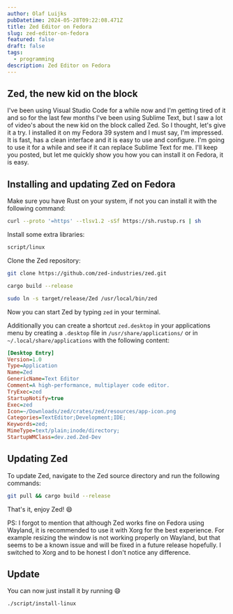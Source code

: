 ```yaml
---
author: Olaf Luijks
pubDatetime: 2024-05-28T09:22:08.471Z
title: Zed Editor on Fedora
slug: zed-editor-on-fedora
featured: false
draft: false
tags:
  - programming
description: Zed Editor on Fedora
---
```


## Zed, the new kid on the block

I've been using Visual Studio Code for a while now and I'm getting tired of it and so for the last few months I've been using Sublime Text, but I saw a lot of video's about the new kid on the block called Zed. So I thought, let's give it a try. I installed it on my Fedora 39 system and I must say, I'm impressed. It is fast, has a clean interface and it is easy to use and configure. I'm going to use it for a while and see if it can replace Sublime Text for me. I'll keep you posted, but let me quickly show you how you can install it on Fedora, it is easy.

## Installing and updating Zed on Fedora

Make sure you have Rust on your system, if not you can install it with the following command:

```bash
curl --proto '=https' --tlsv1.2 -sSf https://sh.rustup.rs | sh
```

Install some extra libraries:

```bash
script/linux
```

Clone the Zed repository:

```bash
git clone https://github.com/zed-industries/zed.git
```

```bash
cargo build --release
```

```bash
sudo ln -s target/release/Zed /usr/local/bin/zed
```

Now you can start Zed by typing `zed` in your terminal.

Additionally you can create a shortcut `zed.desktop` in your applications menu by creating a `.desktop` file in `/usr/share/applications/` or in `~/.local/share/applications` with the following content:

```ini
[Desktop Entry]
Version=1.0
Type=Application
Name=Zed
GenericName=Text Editor
Comment=A high-performance, multiplayer code editor.
TryExec=zed
StartupNotify=true
Exec=zed
Icon=~/Downloads/zed/crates/zed/resources/app-icon.png
Categories=TextEditor;Development;IDE;
Keywords=zed;
MimeType=text/plain;inode/directory;
StartupWMClass=dev.zed.Zed-Dev
```

## Updating Zed

To update Zed, navigate to the Zed source directory and run the following commands:

```bash
git pull && cargo build --release
```

That's it, enjoy Zed! 😄

PS: I forgot to mention that although Zed works fine on Fedora using Wayland, it is recommended to use it with Xorg for the best experience. For example resizing the window is not working properly on Wayland, but that seems to be a known issue and will be fixed in a future release hopefully. I switched to Xorg and to be honest I don't notice any difference.

## Update

You can now just install it by running 😄

```bash
./script/install-linux
```
